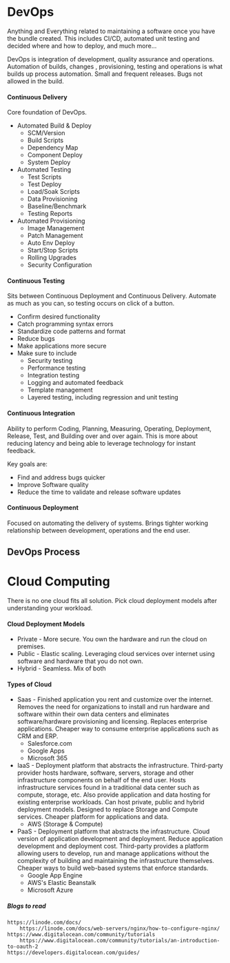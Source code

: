 # DevOps

Anything and Everything related to maintaining a software once you have the bundle created. This includes CI/CD, automated unit testing and decided where and how to deploy, and much more...

DevOps is integration of development, quality assurance and operations. Automation of builds, changes , provisioning, testing and operations is what builds up process automation. Small and frequent releases. Bugs not allowed in the build.

#### Continuous Delivery

Core foundation of DevOps.

* Automated Build & Deploy
  * SCM/Version
  * Build Scripts
  * Dependency Map
  * Component Deploy
  * System Deploy
* Automated Testing
  * Test Scripts
  * Test Deploy
  * Load/Soak Scripts
  * Data Provisioning
  * Baseline/Benchmark
  * Testing Reports
* Automated Provisioning
  * Image Management
  * Patch Management
  * Auto Env Deploy
  * Start/Stop Scripts
  * Rolling Upgrades
  * Security Configuration

#### Continuous Testing

Sits between Continuous Deployment and Continuous Delivery. Automate as much as you can, so testing occurs on click of a button.

* Confirm desired functionality
* Catch programming syntax errors
* Standardize code patterns and format
* Reduce bugs
* Make applications more secure
* Make sure to include
  * Security testing
  * Performance testing
  * Integration testing
  * Logging and automated feedback
  * Template management
  * Layered testing, including regression and unit testing

#### Continuous Integration

Ability to perform Coding, Planning, Measuring, Operating, Deployment, Release, Test, and Building over and over again. This is more about reducing latency and being able to leverage technology for instant feedback.

Key goals are:

* Find and address bugs quicker
* Improve Software quality
* Reduce the time to validate and release software updates

#### Continuous Deployment

Focused on automating the delivery of systems. Brings tighter working relationship between development, operations and the end user.

## DevOps Process

# Cloud Computing

There is no one cloud fits all solution. Pick cloud deployment models after understanding your workload.

#### Cloud Deployment Models

* Private - More secure. You own the hardware and run the cloud on premises. 
* Public - Elastic scaling. Leveraging cloud services over internet using software and hardware that you do not own.
* Hybrid - Seamless. Mix of both

#### Types of Cloud

* Saas - Finished application you rent and customize over the internet. Removes the need for organizations to install and run hardware and software within their own data centers and eliminates software/hardware provisioning and licensing.
  Replaces enterprise applications. Cheaper way to consume enterprise applications such as CRM and ERP.
  * Salesforce.com
  * Google Apps
  * Microsoft 365
* IaaS - Deployment platform that abstracts the infrastructure. Third-party provider hosts hardware, software, servers, storage and other infrastructure components on behalf of the end user. Hosts infrastructure services found in a traditional data center such as compute, storage, etc. Also provide application and data hosting for existing enterprise workloads. Can host private, public and hybrid deployment models.
  Designed to replace Storage and Compute services. Cheaper platform for applications and data.
  * AWS \(Storage & Compute\)
* PaaS - Deployment platform that abstracts the infrastructure. Cloud version of application development and deployment. Reduce application development and deployment cost. Third-party provides a platform allowing users to develop, run and manage applications without the complexity of building and maintaining the infrastructure themselves.
  Cheaper ways to build web-based systems that enforce standards.
  * Google App Engine
  * AWS's Elastic Beanstalk
  * Microsoft Azure



##### Blogs to read

```
https://linode.com/docs/
    https://linode.com/docs/web-servers/nginx/how-to-configure-nginx/
https://www.digitalocean.com/community/tutorials
    https://www.digitalocean.com/community/tutorials/an-introduction-to-oauth-2
https://developers.digitalocean.com/guides/
```



